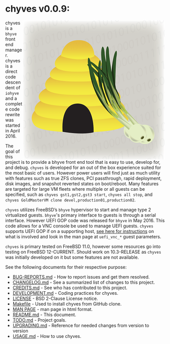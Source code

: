 # chyves v0.0.9:

<img src="https://github.com/chyves/chyves-media/raw/master/chyves-logo-v1-medium.png" alt="chyves logo version 1" width="449" height="439" align="right">

chyves is a `bhyve` front end manager. chyves is a direct code descendent of `iohyve` and a complete code rewrite was started in April 2016.

The goal of this project is to provide a bhyve front end tool that is easy to use, develop for, and debug. `chyves` is developed for an out of the box experience suited for the most basic of users. However power users will find just as much utility with features such as true ZFS clones, PCI passthrough, rapid deployment, disk images, and snapshot reverted states on boot/reboot. Many features are targeted for large VM fleets where multiple or all guests can be specified, such as `chyves gst1,gst2,gst3 start`, `chyves all stop`, and `chyves GoldMasterVM clone devel,production01,production02`.

`chyves` utilizes FreeBSD’s `bhyve` hypervisor to start and manage type 2 virtualized guests. `bhyve`'s primary interface to guests is through a serial interface. However UEFI GOP code was released for `bhyve` in May 2016. This code allows for a VNC console be used to manage UEFI guests. `chyves` supports UEFI GOP if on a supporting host, [see here for instructions](http://justinholcomb.me/blog/2016/05/28/bhyve-uefi-gop-support.html) on what is involved and look in the man page at `uefi_vnc_*` guest parameters.

`chyves` is primary tested on FreeBSD 11.0, however some resources go into testing on FreeBSD 12-CURRENT. Should work on 10.3-RELEASE as `chyves` was initially developed on it but some features are not available.

See the following documents for their respective purpose:
- [BUG-REPORTS.md](BUG-REPORTS.md) - How to report issues and get them resolved.
- [CHANGELOG.md](CHANGELOG.md) - See a summarized list of changes to this project.
- [CREDITS.md](CREDITS.md) - See who has contributed to this project.
- [DEVELOPMENT.md](DEVELOPMENT.md) - Coding practices for chyves.
- [LICENSE](LICENSE) - BSD 2-Clause License notice.
- [Makefile](Makefile) - Used to install chyves from GitHub clone.
- [MAN PAGE](man/chyves.8.html) - man page in html format.
- [README.md](README.md) - This document.
- [TODO.md](TODO.md) - Project goals.
- [UPGRADING.md](UPGRADING.md) - Reference for needed changes from version to version
- [USAGE.md](USAGE.md) - How to use chyves.
